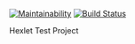 [![Maintainability](https://api.codeclimate.com/v1/badges/a99a88d28ad37a79dbf6/maintainability)](https://codeclimate.com/github/codeclimate/codeclimate/maintainability)
[![Build Status](https://travis-ci.com/CHuKeR/python-project-lvl1.svg?branch=master)](https://travis-ci.com/CHuKeR/python-project-lvl1)

Hexlet Test Project